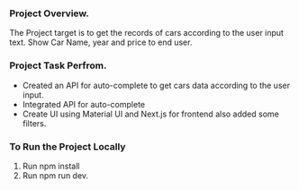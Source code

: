 ### Project Overview.

The Project target is to get the records of cars according to the user input text. Show Car Name, year and price to end user.

### Project Task Perfrom.

- Created an API for auto-complete to get cars data according to the user input.
- Integrated API for auto-complete
- Create UI using Material UI and Next.js for frontend also added some filters.


### To Run the Project Locally

1. Run npm install
2. Run npm run dev.
